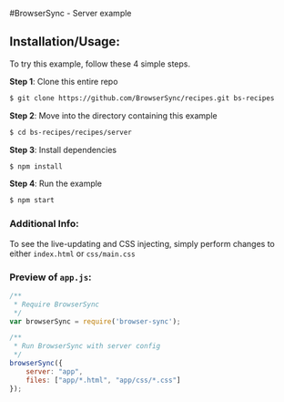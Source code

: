 #BrowserSync - Server example

## Installation/Usage:

To try this example, follow these 4 simple steps. 

**Step 1**: Clone this entire repo
```bash
$ git clone https://github.com/BrowserSync/recipes.git bs-recipes
```

**Step 2**: Move into the directory containing this example
```bash
$ cd bs-recipes/recipes/server
```

**Step 3**: Install dependencies
```bash
$ npm install
```

**Step 4**: Run the example
```bash
$ npm start
```

### Additional Info:



To see the live-updating and CSS injecting, simply perform changes to either `index.html` or `css/main.css`

### Preview of `app.js`:
```js
/**
 * Require BrowserSync
 */
var browserSync = require('browser-sync');

/**
 * Run BrowserSync with server config
 */
browserSync({
    server: "app",
    files: ["app/*.html", "app/css/*.css"]
});
```

